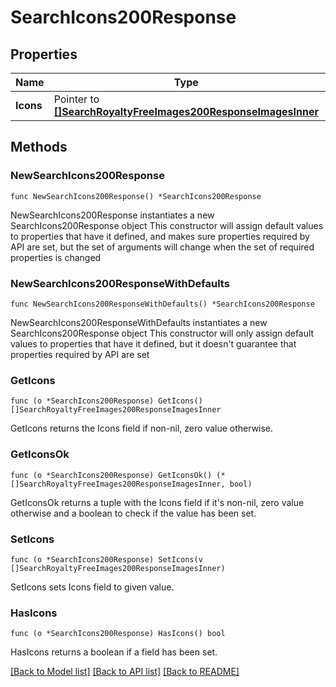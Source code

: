 # SearchIcons200Response

## Properties

Name | Type | Description | Notes
------------ | ------------- | ------------- | -------------
**Icons** | Pointer to [**[]SearchRoyaltyFreeImages200ResponseImagesInner**](SearchRoyaltyFreeImages200ResponseImagesInner.md) |  | [optional] 

## Methods

### NewSearchIcons200Response

`func NewSearchIcons200Response() *SearchIcons200Response`

NewSearchIcons200Response instantiates a new SearchIcons200Response object
This constructor will assign default values to properties that have it defined,
and makes sure properties required by API are set, but the set of arguments
will change when the set of required properties is changed

### NewSearchIcons200ResponseWithDefaults

`func NewSearchIcons200ResponseWithDefaults() *SearchIcons200Response`

NewSearchIcons200ResponseWithDefaults instantiates a new SearchIcons200Response object
This constructor will only assign default values to properties that have it defined,
but it doesn't guarantee that properties required by API are set

### GetIcons

`func (o *SearchIcons200Response) GetIcons() []SearchRoyaltyFreeImages200ResponseImagesInner`

GetIcons returns the Icons field if non-nil, zero value otherwise.

### GetIconsOk

`func (o *SearchIcons200Response) GetIconsOk() (*[]SearchRoyaltyFreeImages200ResponseImagesInner, bool)`

GetIconsOk returns a tuple with the Icons field if it's non-nil, zero value otherwise
and a boolean to check if the value has been set.

### SetIcons

`func (o *SearchIcons200Response) SetIcons(v []SearchRoyaltyFreeImages200ResponseImagesInner)`

SetIcons sets Icons field to given value.

### HasIcons

`func (o *SearchIcons200Response) HasIcons() bool`

HasIcons returns a boolean if a field has been set.


[[Back to Model list]](../README.md#documentation-for-models) [[Back to API list]](../README.md#documentation-for-api-endpoints) [[Back to README]](../README.md)


